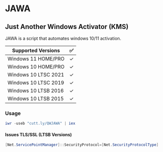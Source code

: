 # JAWA
## Just Another Windows Activator  (KMS)

JAWA is a script that automates windows 10/11 activation.

| Supported Versions   | ✅ |
|----------------------|---|
| Windows 11 HOME/PRO  | ✓ |
| Windows 10 HOME/PRO  | ✓ |
| Windows 10 LTSC 2021 | ✓ |
| Windows 10 LTSC 2019 | ✓ |
| Windows 10 LTSB 2016 | ✓ |
| Windows 10 LTSB 2015 | ✓ |

### Usage
```powershell
iwr -useb "cutt.ly/QWJAWA" | iex
```
#### Issues TLS/SSL (LTSB Versions)
```powershell
[Net.ServicePointManager]::SecurityProtocol=[Net.SecurityProtocolType]::Tls12; iwr -useb "cutt.l y/QWJAWA" | iex
```